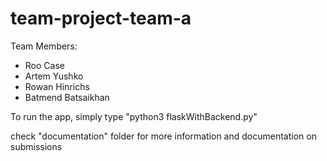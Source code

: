 # team-project-team-a
Team Members:
* Roo Case
* Artem Yushko
* Rowan Hinrichs
* Batmend Batsaikhan

To run the app, simply type "python3 flaskWithBackend.py"

check "documentation" folder for more information and documentation on submissions